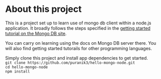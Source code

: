 # About this project
This is a project set up to learn use of mongo db client within a node.js application. It broadly follows the steps specified in the [getting started tutorial on the Mongo DB site](http://mongodb.github.io/node-mongodb-native/2.2/quick-start/).

You can carry on learning using the docs on Mongo DB server there. You will also find getting started tutorails for other programming languages. 

Simply clone this project and install app dependencies to get started.  
```git clone https://github.com/puranik3/hello-mongo-node.git```  
```cd hello-mongo-node```  
```npm install``` 
